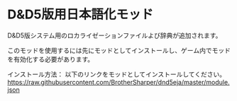 # D&D5版用日本語化モッド
D&D5版システム用のロカライゼーションファイルよび辞典が追加されます。

このモッドを使用するには先にモッドとしてインストールし、ゲーム内でモッドを有効化する必要があります。

インストール方法：
以下のリンクをモッドとしてインストールしてください。
https://raw.githubusercontent.com/BrotherSharper/dnd5eja/master/module.json
